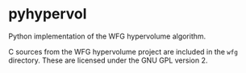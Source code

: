 pyhypervol
==========

Python implementation of the WFG hypervolume algorithm.

C sources from the WFG hypervolume project are included in the `wfg` directory.  These are licensed under the GNU GPL version 2.
